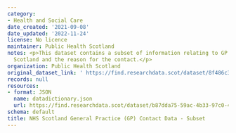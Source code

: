 ```yaml
---
category:
- Health and Social Care
date_created: '2021-09-08'
date_updated: '2022-11-24'
license: No licence
maintainer: Public Health Scotland
notes: <p>This dataset contains a subset of information relating to GP contacts in
  Scotland and the reason for the contact.</p>
organization: Public Health Scotland
original_dataset_link: ' https://find.researchdata.scot/dataset/8f486c3d-9504-4a0e-8e24-ab96f057fc9e'
records: null
resources:
- format: JSON
  name: datadictionary.json
  url: https://find.researchdata.scot/dataset/b87dda75-59ac-4b33-97c0-439b4771babe/resource/8f486c3d-9504-4a0e-8e24-ab96f057fc9e/download/datadictionary.json
schema: default
title: NHS Scotland General Practice (GP) Contact Data - Subset
---
```

